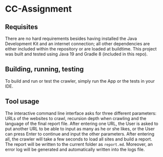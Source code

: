 # CC-Assignment

## Requisites

There are no hard requirements besides having installed the Java Development Kit and an internet connection; all other dependencies are either included within the repository or are loaded at buildtime.
This project was built and tested using Java 19 and Gradle 8 (included in this repo).

## Building, running, testing
To build and run or test the crawler, simply run the App or the tests in your IDE.

## Tool usage
The interactive command line interface asks for three different parameters: URLs of the websites to crawl, recursion depth when crawling and the language of the final report file. After entering one URL, the User is asked to put another URL to be able to input as many as he or she likes, or the User can press Enter to continue and input the other parameters. After entering all, the crawler will take a few seconds to load all sites and build a report. The report will be written to the current folder as `report.md`. Moreover, an error log will be generated and automatically written into the logs file.
